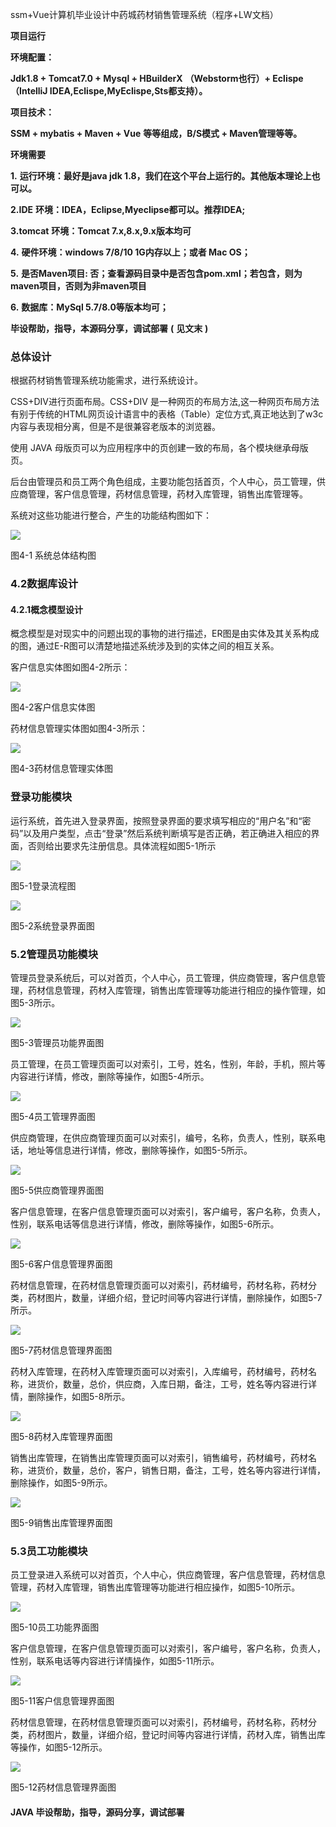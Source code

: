 ssm+Vue计算机毕业设计中药城药材销售管理系统（程序+LW文档）

**项目运行**

**环境配置：**

**Jdk1.8 + Tomcat7.0 + Mysql + HBuilderX** **（Webstorm也行）+ Eclispe（IntelliJ
IDEA,Eclispe,MyEclispe,Sts都支持）。**

**项目技术：**

**SSM + mybatis + Maven + Vue** **等等组成，B/S模式 + Maven管理等等。**

**环境需要**

**1.** **运行环境：最好是java jdk 1.8，我们在这个平台上运行的。其他版本理论上也可以。**

**2.IDE** **环境：IDEA，Eclipse,Myeclipse都可以。推荐IDEA;**

**3.tomcat** **环境：Tomcat 7.x,8.x,9.x版本均可**

**4.** **硬件环境：windows 7/8/10 1G内存以上；或者 Mac OS；**

**5.** **是否Maven项目: 否；查看源码目录中是否包含pom.xml；若包含，则为maven项目，否则为非maven项目**

**6.** **数据库：MySql 5.7/8.0等版本均可；**

**毕设帮助，指导，本源码分享，调试部署** **(** **见文末** **)**

### 总体设计

根据药材销售管理系统功能需求，进行系统设计。

CSS+DIV进行页面布局。CSS+DIV
是一种网页的布局方法,这一种网页布局方法有别于传统的HTML网页设计语言中的表格（Table）定位方式,真正地达到了w3c内容与表现相分离，但是不是很兼容老版本的浏览器。

使用 JAVA 母版页可以为应用程序中的页创建一致的布局，各个模块继承母版页。

后台由管理员和员工两个角色组成，主要功能包括首页，个人中心，员工管理，供应商管理，客户信息管理，药材信息管理，药材入库管理，销售出库管理等。

系统对这些功能进行整合，产生的功能结构图如下：

![](./res/4afdc5c3f94c4e8ca2005340b60a4fa6.png)

图4-1 系统总体结构图

### 4.2数据库设计

#### 4.2.1概念模型设计

概念模型是对现实中的问题出现的事物的进行描述，ER图是由实体及其关系构成的图，通过E-R图可以清楚地描述系统涉及到的实体之间的相互关系。

客户信息实体图如图4-2所示：

![](./res/ef6cd7c031f0435694bde2209cdea1d7.png)

图4-2客户信息实体图

药材信息管理实体图如图4-3所示：

![](./res/a5089565942f49bb8fc57fd09042106b.png)

图4-3药材信息管理实体图

### 登录功能模块

运行系统，首先进入登录界面，按照登录界面的要求填写相应的“用户名”和“密码”以及用户类型，点击“登录”然后系统判断填写是否正确，若正确进入相应的界面，否则给出要求先注册信息。具体流程如图5-1所示

![](./res/ae9e7538e1134be3843028c7543a7ab0.png)

图5-1登录流程图

![](./res/07d8d11cfccb4ff4b77ca0c13046ea4a.png)

图5-2系统登录界面图

### 5.2管理员功能模块

管理员登录系统后，可以对首页，个人中心，员工管理，供应商管理，客户信息管理，药材信息管理，药材入库管理，销售出库管理等功能进行相应的操作管理，如图5-3所示。

![](./res/3f433cde986e4da69a62572ce7b7f51c.png)

图5-3管理员功能界面图

员工管理，在员工管理页面可以对索引，工号，姓名，性别，年龄，手机，照片等内容进行详情，修改，删除等操作，如图5-4所示。

![](./res/c59f0c6fbfde4ce7956dddfed39d2833.png)

图5-4员工管理界面图

供应商管理，在供应商管理页面可以对索引，编号，名称，负责人，性别，联系电话，地址等信息进行详情，修改，删除等操作，如图5-5所示。

![](./res/90c250de10984a889b5d1bef6ca5fd21.png)

图5-5供应商管理界面图

客户信息管理，在客户信息管理页面可以对索引，客户编号，客户名称，负责人，性别，联系电话等信息进行详情，修改，删除等操作，如图5-6所示。

![](./res/739656097b844e638b6fc75b63a019f6.png)

图5-6客户信息管理界面图

药材信息管理，在药材信息管理页面可以对索引，药材编号，药材名称，药材分类，药材图片，数量，详细介绍，登记时间等内容进行详情，删除操作，如图5-7所示。

![](./res/f5e45715886f4b18b98234246e311810.png)

图5-7药材信息管理界面图

药材入库管理，在药材入库管理页面可以对索引，入库编号，药材编号，药材名称，进货价，数量，总价，供应商，入库日期，备注，工号，姓名等内容进行详情，删除操作，如图5-8所示。

![](./res/c9231873cf274d13a9cb2a61661573b9.png)

图5-8药材入库管理界面图

销售出库管理，在销售出库管理页面可以对索引，销售编号，药材编号，药材名称，进货价，数量，总价，客户，销售日期，备注，工号，姓名等内容进行详情，删除操作，如图5-9所示。

![](./res/a7dbdb989a054982ae9460ffee9a3019.png)

图5-9销售出库管理界面图

### 5.3员工功能模块

员工登录进入系统可以对首页，个人中心，供应商管理，客户信息管理，药材信息管理，药材入库管理，销售出库管理等功能进行相应操作，如图5-10所示。

![](./res/a2b27dca7ed34d09b8e747908dc6dee2.png)

图5-10员工功能界面图

客户信息管理，在客户信息管理页面可以对索引，客户编号，客户名称，负责人，性别，联系电话等内容进行详情操作，如图5-11所示。

![](./res/8ab34159da034f71b90f14f3990e2d03.png)

图5-11客户信息管理界面图

药材信息管理，在药材信息管理页面可以对索引，药材编号，药材名称，药材分类，药材图片，数量，详细介绍，登记时间等内容进行详情，药材入库，销售出库等操作，如图5-12所示。

![](./res/ebd195878588412a9ae1d55cb7ec5cde.png)

图5-12药材信息管理界面图

#### **JAVA** **毕设帮助，指导，源码分享，调试部署**


